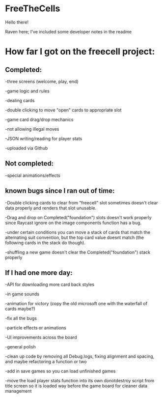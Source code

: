 # FreeTheCells

Hello there!

Raven here; I've included some developer notes in the readme


How far I got on the freecell project:
====================================

Completed:
------------------------------------


  -three screens (welcome, play, end)
  
  -game logic and rules
  
  -dealing cards
  
  -double clicking to move "open" cards to appropriate slot
  
  -game card drag/drop mechanics
  
  -not allowing illegal moves
  
  -JSON writing/reading for player stats
  
  -uploaded via Github


Not completed:
------------------------------------
  -special animations/effects


known bugs since I ran out of time:
------------------------------------

  -Double clicking cards to clear from "freecell" slot sometimes doesn't clear data properly and renders that slot unusable.
  
  -Drag and drop on Completed("foundation") slots doesn't work properly since Raycast ignore on the image components function has a bug.
  
  -under certain conditions you can move a stack of cards that match the alternating suit convention, but the top card value doesnt match (the following cards in the        stack do though).
  
  -shuffling a new game doesn't clear the Completed("foundation") stack properly
  
If I had one more day:
------------------------------------

  -API for downloading more card back styles
  
  -in game sounds
  
  -animation for victory (copy the old microsoft one with the waterfall of cards maybe?)
  
  -fix all the bugs
  
  -particle effects or animations 
  
  -UI improvements across the board
  
  -general polish
  
  -clean up code by removing all Debug.logs, fixing alignment and spacing, and maybe refactoring a function or two
  
  -add in save games so you can load unfinished games
  
  -move the load player stats function into its own donotdestroy script from title screen so it is loaded way before the game board for cleaner data management
